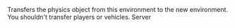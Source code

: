 <function name="TransferObject" parent="IPhysicsEnvironment" type="classfunc">
	<description>
		Transfers the physics object from this environment to the new environment.
		<warning>
			You shouldn't transfer players or vehicles.
		</warning>
	</description>
	<realm>Server</realm>
	<args>
		<arg name="obj" type="IPhysicsObject"></arg>
		<arg name="newEnvironment" type="IPhysicsEnvironment"></arg>
	</args>
	<rets>
		<ret name="" type="bool"></ret>
	</rets>
</function>
